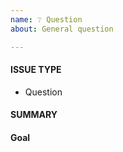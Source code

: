 ```yaml
---
name: ❔ Question
about: General question

---
```


<!---
1. Verify first that your question is not already reported on GitHub.

2. Verify that your question is not covered in the docs: https://devilbox.readthedocs.io

3. PLEASE FILL OUT ALL REQUIRED INFORMATION BELOW! Otherwise it might take more time to properly handle this question.
-->


#### ISSUE TYPE
<!-- DO NOT CHANGE THIS -->
 - Question
<!-- DO NOT CHANGE THIS -->


#### SUMMARY
<!-- Ask your question here -->


#### Goal
<!-- Explain what you actually want to accomplish -->

